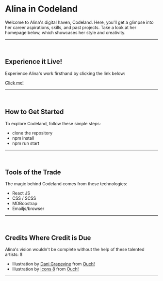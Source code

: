 # Alina in Codeland

Welcome to Alina's digital haven, Codeland. Here, you'll get a glimpse into her career aspirations, skills, and past projects. Take a look at her homepage below, which showcases her style and creativity.

---

</br>

## Experience it Live!

Experience Alina's work firsthand by clicking the link below:

<a href="https://alina-in-codeland.netlify.app/" target="_blank">Click me!</a>

---

</br>

## How to Get Started

To explore Codeland, follow these simple steps:

- clone the repository
- npm install
- npm run start

---

</br>

## Tools of the Trade

The magic behind Codeland comes from these technologies:

- React JS
- CSS / SCSS
- MDBoostrap
- Emailjs/browser

---

</br>

## Credits Where Credit is Due

Alina's vision wouldn't be complete without the help of these talented artists:
ß

- Illustration by <a href="https://icons8.com/illustrations/author/JTmm71Rqvb2T">Dani Grapevine</a> from <a href="https://icons8.com/illustrations">Ouch!</a>
- Illustration by <a href="https://icons8.com/illustrations/author/zD2oqC8lLBBA">Icons 8</a> from <a href="https://icons8.com/illustrations">Ouch!</a>

---
